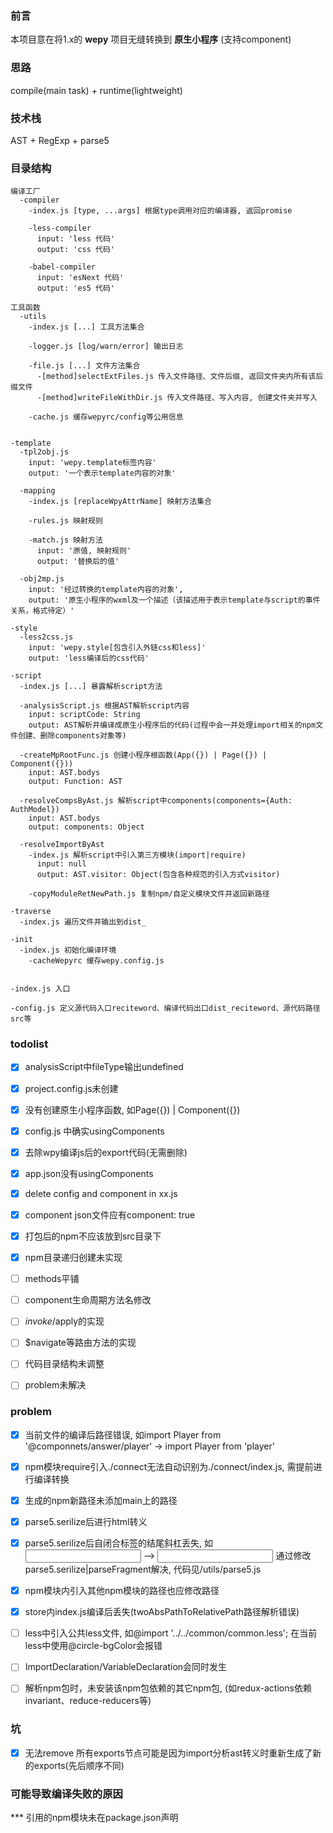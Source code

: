 ### 前言
本项目意在将1.x的 **wepy** 项目无缝转换到 **原生小程序** (支持component)

### 思路
compile(main task) + runtime(lightweight)

### 技术栈
AST + RegExp + parse5

### 目录结构
```
编译工厂
  -compiler
    -index.js [type, ...args] 根据type调用对应的编译器, 返回promise
    
    -less-compiler
      input: 'less 代码'
      output: 'css 代码'

    -babel-compiler
      input: 'esNext 代码'
      output: 'es5 代码'

工具函数
  -utils
    -index.js [...] 工具方法集合
    
    -logger.js [log/warn/error] 输出日志

    -file.js [...] 文件方法集合
      -[method]selectExtFiles.js 传入文件路径、文件后缀, 返回文件夹内所有该后缀文件
      -[method]writeFileWithDir.js 传入文件路径、写入内容, 创建文件夹并写入

    -cache.js 缓存wepyrc/config等公用信息


-template
  -tpl2obj.js
    input: 'wepy.template标签内容'
    output: '一个表示template内容的对象'

  -mapping
    -index.js [replaceWpyAttrName] 映射方法集合

    -rules.js 映射规则

    -match.js 映射方法
      input: '原值, 映射规则'
      output: '替换后的值'

  -obj2mp.js
    input: '经过转换的template内容的对象',
    output: '原生小程序的wxml及一个描述（该描述用于表示template与script的事件关系，格式待定）'

-style
  -less2css.js
    input: 'wepy.style[包含引入外链css和less]'
    output: 'less编译后的css代码'

-script
  -index.js [...] 暴露解析script方法

  -analysisScript.js 根据AST解析script内容
    input: scriptCode: String
    output: AST解析并编译成原生小程序后的代码(过程中会一并处理import相关的npm文件创建、删除components对象等)

  -createMpRootFunc.js 创建小程序根函数(App({}) | Page({}) | Component({}))
    input: AST.bodys
    output: Function: AST

  -resolveCompsByAst.js 解析script中components(components={Auth: AuthModel})
    input: AST.bodys
    output: components: Object

  -resolveImportByAst
    -index.js 解析script中引入第三方模块(import|require)
      input: null
      output: AST.visitor: Object(包含各种规范的引入方式visitor)

    -copyModuleRetNewPath.js 复制npm/自定义模块文件并返回新路径

-traverse
  -index.js 遍历文件并输出到dist_

-init
  -index.js 初始化编译环境
    -cacheWepyrc 缓存wepy.config.js


-index.js 入口

-config.js 定义源代码入口reciteword、编译代码出口dist_reciteword、源代码路径src等
```

### todolist

- [x] analysisScript中fileType输出undefined

- [x] project.config.js未创建

- [x] 没有创建原生小程序函数, 如Page({}) | Component({})

- [x] config.js 中确实usingComponents

- [x] 去除wpy编译js后的export代码(无需删除)

- [x] app.json没有usingComponents

- [x] delete config and component in xx.js

- [x] component json文件应有component: true

- [x] 打包后的npm不应该放到src目录下

- [x] npm目录递归创建未实现

- [ ] methods平铺

- [ ] component生命周期方法名修改

- [ ] $invoke/$apply的实现

- [ ] $navigate等路由方法的实现

- [ ] 代码目录结构未调整

- [ ] problem未解决

### problem

- [x] 当前文件的编译后路径错误, 如import Player from '@componnets/answer/player' -> import Player from 'player'

- [x] npm模块require引入./connect无法自动识别为./connect/index.js, 需提前进行编译转换

- [x] 生成的npm新路径未添加main上的路径

- [x] parse5.serilize后进行html转义

- [x] parse5.serilize后自闭合标签的结尾斜杠丢失, 如<input /> --> <input >
  通过修改parse5.serilize|parseFragment解决, 代码见/utils/parse5.js

- [x] npm模块内引入其他npm模块的路径也应修改路径

- [x] store内index.js编译后丢失(twoAbsPathToRelativePath路径解析错误)

- [ ] less中引入公共less文件, 如@import '../../common/common.less'; 在当前less中使用@circle-bgColor会报错

- [ ] ImportDeclaration/VariableDeclaration会同时发生

- [ ] 解析npm包时，未安装该npm包依赖的其它npm包, (如redux-actions依赖invariant、reduce-reducers等)

### 坑
- [x] 无法remove 所有exports节点可能是因为import分析ast转义时重新生成了新的exports(先后顺序不同)


### 可能导致编译失败的原因

*** 引用的npm模块未在package.json声明
